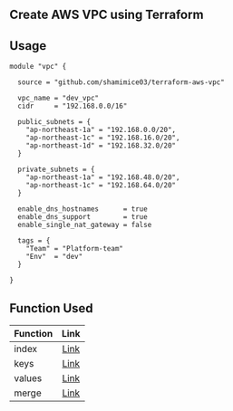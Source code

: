 ## Create AWS VPC using Terraform

## Usage
```
module "vpc" {

  source = "github.com/shamimice03/terraform-aws-vpc"

  vpc_name = "dev_vpc"
  cidr     = "192.168.0.0/16"

  public_subnets = {
    "ap-northeast-1a" = "192.168.0.0/20",
    "ap-northeast-1c" = "192.168.16.0/20",
    "ap-northeast-1d" = "192.168.32.0/20"
  }

  private_subnets = {
    "ap-northeast-1a" = "192.168.48.0/20",
    "ap-northeast-1c" = "192.168.64.0/20"
  }

  enable_dns_hostnames      = true
  enable_dns_support        = true
  enable_single_nat_gateway = false

  tags = {
    "Team" = "Platform-team"
    "Env"  = "dev"
  }

}
```

## Function Used

| Function        | Link         
| ------------- |:-------------:| 
| index      | [Link](https://developer.hashicorp.com/terraform/language/functions/index_function)
| keys       | [Link](https://developer.hashicorp.com/terraform/language/functions/keys)   
| values     | [Link](https://developer.hashicorp.com/terraform/language/functions/values)
| merge      | [Link](https://developer.hashicorp.com/terraform/language/functions/merge)
